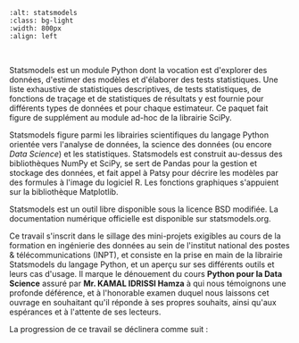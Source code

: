 

```{image} statsmodelsxl.png
:alt: statsmodels
:class: bg-light
:width: 800px
:align: left
```  
&nbsp;
&nbsp;
&nbsp;
&nbsp;
&nbsp;
&nbsp;
&nbsp;
&nbsp;
&nbsp;
&nbsp;
&nbsp;
&nbsp;

Statsmodels est un module Python dont la vocation est d'explorer des données, d'estimer des modèles et d'élaborer des tests statistiques. Une liste exhaustive de statistiques descriptives, de tests statistiques, de fonctions de traçage et de statistiques de résultats y est fournie pour différents types de données et pour chaque estimateur. Ce paquet fait figure de supplément au module ad-hoc de la librairie SciPy.

Statsmodels figure parmi les librairies scientifiques du langage Python orientée vers l'analyse de données, la science des données (ou encore *Data Science*) et les statistiques. Statsmodels est construit au-dessus des bibliothèques NumPy et SciPy, se sert de Pandas pour la gestion et stockage des données, et fait appel à Patsy pour décrire les modèles par des formules à l'image du logiciel R. Les fonctions graphiques s'appuient sur la bibliothèque Matplotlib.

Statsmodels est un outil libre disponible sous la licence BSD modifiée. La documentation numérique officielle est disponible sur statsmodels.org.


Ce travail s'inscrit dans le sillage des mini-projets exigibles au cours de la formation en ingénierie des données au sein de l'institut national des postes & télécommunications (INPT), et consiste en la prise en main de la librairie Statsmodels du langage Python, et un aperçu sur ses différents outils et leurs cas d'usage. Il marque le dénouement du cours **Python pour la Data Science** assuré par **Mr. KAMAL IDRISSI Hamza** à qui nous témoignons une profonde déférence, et à l'honorable examen duquel nous laissons cet ouvrage en souhaitant qu'il réponde à ses propres souhaits, ainsi qu'aux espérances et à l'attente de ses lecteurs.



La progression de ce travail se déclinera comme suit :

```{tableofcontents}
```



